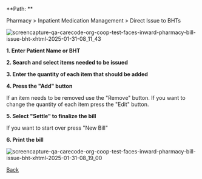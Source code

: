 **Path: **

Pharmacy > Inpatient Medication Management > Direct Issue to BHTs

![screencapture-qa-carecode-org-coop-test-faces-inward-pharmacy-bill-issue-bht-xhtml-2025-01-31-08_11_43](https://github.com/user-attachments/assets/34aa02a5-78fb-48fc-b355-704e9838bd85)

**1. Enter Patient Name or BHT**

**2. Search and select items needed to be issued**

**3. Enter the quantity of each item that should be added**

**4. Press the "Add" button**

If an item needs to be removed use the "Remove" button. If you want to change the quantity of each item press the "Edit" button.

**5. Select "Settle" to finalize the bill**

If you want to start over press "New Bill"

**6. Print the bill**

![screencapture-qa-carecode-org-coop-test-faces-inward-pharmacy-bill-issue-bht-xhtml-2025-01-31-08_19_00](https://github.com/user-attachments/assets/3be913cf-f463-4b64-84fd-85473f5b8534)





[Back ](https://github.com/hmislk/hmis/wiki/Pharmacy-Inward-Issue)